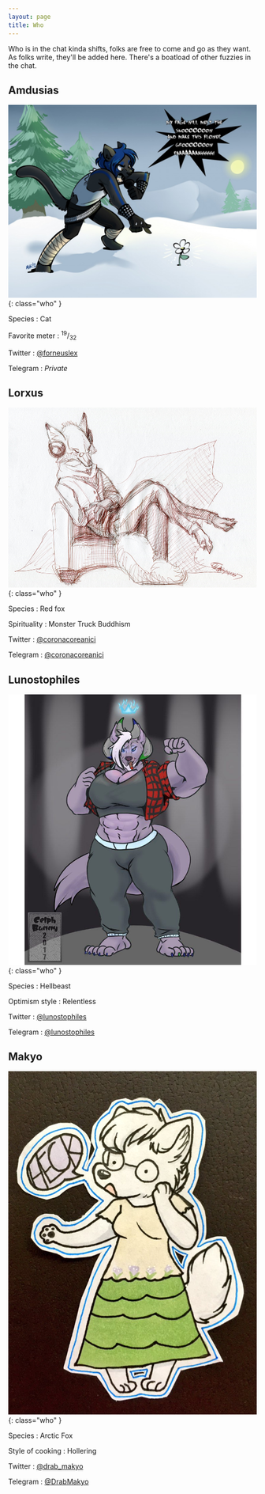 ```yaml
---
layout: page
title: Who
---
```


<style>
.who {
    max-width: 300px;
    float: left;
    margin: 0 1em;
}
h2 {
    clear: both;
}
dl {
    max-width: 400px;
    display: inline-block;
}
dt {
    font-weight: bold;
}
dd {
    margin-left: 1.25rem;
}
</style>

Who is in the chat kinda shifts, folks are free to come and go as they want. As folks write, they'll be added here. There's a boatload of other fuzzies in the chat.

## Amdusias

![Amdusias](/assets/who/amdusias.jpg){: class="who" }

Species
:   Cat

Favorite meter
:   <sup>19</sup>/<sub>32</sub>

Twitter
:   [@forneuslex](https://twitter.com/forneuslex)

Telegram
:   *Private*

## Lorxus

![Lorxus](/assets/who/lorxus.png){: class="who" }

Species
:   Red fox

Spirituality
:   Monster Truck Buddhism

Twitter
:   [@coronacoreanici](https://twitter.com/coronacoreanici)

Telegram
:   [@coronacoreanici](https://t.me/coronacoreanici)

## Lunostophiles

![Lunostophiles](/assets/who/lunostophiles.jpg){: class="who" }

Species
:   Hellbeast

Optimism style
:   Relentless

Twitter
:   [@lunostophiles](https://twitter.com/lunostophiles)

Telegram
:   [@lunostophiles](https://t.me/lunostophiles)

## Makyo

![Makyo](/assets/who/makyo.jpg){: class="who" }

Species
:   Arctic Fox

Style of cooking
:   Hollering

Twitter
:   [@drab_makyo](https://twitter.com/drab_makyo)

Telegram
:   [@DrabMakyo](https://t.me/DrabMakyo)
